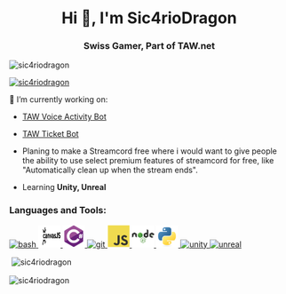 <h1 align="center">Hi 👋, I'm Sic4rioDragon</h1>
<h3 align="center">Swiss Gamer, Part of TAW.net</h3>


<p align="left"> <img src="https://komarev.com/ghpvc/?username=sic4riodragon&label=Profile%20views&color=0e75b6&style=flat" alt="sic4riodragon" /> </p>

<p align="left"> <a href="https://github.com/ryo-ma/github-profile-trophy"><img src="https://github-profile-trophy.vercel.app/?username=sic4riodragon" alt="sic4riodragon" /></a> </p>

🔭 I’m currently working on:
-   [TAW Voice Activity Bot](https://github.com/Sic4rioDragon/Discord-Voice-Activity-Tracker-Bot)
-   [TAW Ticket Bot](https://github.com/Sic4rioDragon/TAW-Ticket-Bot)
-  Planing to make a Streamcord free where i would want to give people the ability to use select premium features of streamcord for free, like "Automatically clean up when the stream ends".


- Learning **Unity, Unreal**

<p align="left">
</p>

<h3 align="left">Languages and Tools:</h3>
<p align="left"> <a href="https://www.gnu.org/software/bash/" target="_blank" rel="noreferrer"> <img src="https://www.vectorlogo.zone/logos/gnu_bash/gnu_bash-icon.svg" alt="bash" width="40" height="40"/> </a> <a href="https://canvasjs.com" target="_blank" rel="noreferrer"> <img src="https://raw.githubusercontent.com/Hardik0307/Hardik0307/master/assets/canvasjs-charts.svg" alt="canvasjs" width="40" height="40"/> </a> <a href="https://www.w3schools.com/cs/" target="_blank" rel="noreferrer"> <img src="https://raw.githubusercontent.com/devicons/devicon/master/icons/csharp/csharp-original.svg" alt="csharp" width="40" height="40"/> </a> <a href="https://git-scm.com/" target="_blank" rel="noreferrer"> <img src="https://www.vectorlogo.zone/logos/git-scm/git-scm-icon.svg" alt="git" width="40" height="40"/> </a> <a href="https://developer.mozilla.org/en-US/docs/Web/JavaScript" target="_blank" rel="noreferrer"> <img src="https://raw.githubusercontent.com/devicons/devicon/master/icons/javascript/javascript-original.svg" alt="javascript" width="40" height="40"/> </a> <a href="https://nodejs.org" target="_blank" rel="noreferrer"> <img src="https://raw.githubusercontent.com/devicons/devicon/master/icons/nodejs/nodejs-original-wordmark.svg" alt="nodejs" width="40" height="40"/> </a> <a href="https://www.python.org" target="_blank" rel="noreferrer"> <img src="https://raw.githubusercontent.com/devicons/devicon/master/icons/python/python-original.svg" alt="python" width="40" height="40"/> </a> <a href="https://unity.com/" target="_blank" rel="noreferrer"> <img src="https://www.vectorlogo.zone/logos/unity3d/unity3d-icon.svg" alt="unity" width="40" height="40"/> </a> <a href="https://unrealengine.com/" target="_blank" rel="noreferrer"> <img src="https://raw.githubusercontent.com/kenangundogan/fontisto/036b7eca71aab1bef8e6a0518f7329f13ed62f6b/icons/svg/brand/unreal-engine.svg" alt="unreal" width="40" height="40"/> </a> </p>

<p>&nbsp;<img align="center" src="https://github-readme-stats.vercel.app/api?username=sic4riodragon&show_icons=true&locale=en" alt="sic4riodragon" /></p>

<p><img align="center" src="https://github-readme-streak-stats.herokuapp.com/?user=sic4riodragon&" alt="sic4riodragon" /></p>

